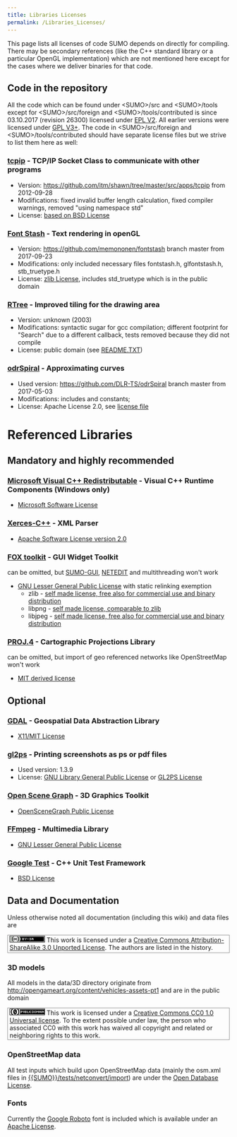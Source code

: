 ```yaml
---
title: Libraries Licenses
permalink: /Libraries_Licenses/
---
```


This page lists all licenses of code SUMO depends on directly for
compiling. There may be secondary references (like the C++ standard
library or a particular OpenGL implementation) which are not mentioned
here except for the cases where we deliver binaries for that code.

## Code in the repository

All the code which can be found under <SUMO\>/src and <SUMO\>/tools except
for <SUMO\>/src/foreign and <SUMO\>/tools/contributed is since 03.10.2017
(revision 26300) licensed under [EPL
V2](https://eclipse.org/legal/epl-v20.html). All earlier versions were
licensed under [GPL V3+](https://gnu.org/licenses/gpl.html). The code in
<SUMO\>/src/foreign and <SUMO\>/tools/contributed should have separate
license files but we strive to list them here as well:

### [tcpip](https://github.com/itm/shawn/tree/master/src/apps/tcpip) - TCP/IP Socket Class to communicate with other programs

- Version: <https://github.com/itm/shawn/tree/master/src/apps/tcpip>
  from 2012-09-28
- Modifications: fixed invalid buffer length calculation, fixed
  compiler warnings, removed "using namespace std"
- License: [based on BSD
  License](https://github.com/itm/shawn/blob/master/shawn-licence.txt)

### [Font Stash](https://github.com/memononen/fontstash) - Text rendering in openGL

- Version: <https://github.com/memononen/fontstash> branch master from
  2017-09-23
- Modifications: only included necessary files fontstash.h,
  glfontstash.h, stb_truetype.h
- License: [zlib
  License](https://github.com/memononen/fontstash/blob/master/LICENSE.txt),
  includes std_truetype which is in the public domain

### [RTree](http://www.superliminal.com/sources/RTreeTemplate.zip) - Improved tiling for the drawing area

- Version: unknown (2003)
- Modifications: syntactic sugar for gcc compilation; different
  footprint for "Search" due to a different callback, tests removed
  because they did not compile
- License: public domain (see
  [README.TXT](https://github.com/DLR-TS/sumo/blob/master/src/foreign/rtree/README.TXT))

### [odrSpiral](https://github.com/DLR-TS/odrSpiral) - Approximating curves

- Used version: <https://github.com/DLR-TS/odrSpiral> branch master
  from 2017-05-03
- Modifications: includes and constants;
- License: Apache License 2.0, see [license
  file](https://github.com/DLR-TS/sumo/blob/master/src/foreign/eulerspiral/LICENSE.TXT)

# Referenced Libraries

## Mandatory and highly recommended

### [Microsoft Visual C++ Redistributable](https://www.google.com/url?q=https://support.microsoft.com/en-us/kb/2977003) - Visual C++ Runtime Components (Windows only)

- [Microsoft Software
  License](https://www.visualstudio.com/en-us/mt171551.aspx)

### [Xerces-C++](http://xerces.apache.org/xerces-c/) - XML Parser

- [Apache Software License
  version 2.0](http://www.apache.org/licenses/LICENSE-2.0)

### [FOX toolkit](http://fox-toolkit.org/) - GUI Widget Toolkit

can be omitted, but [SUMO-GUI](SUMO-GUI.md),
[NETEDIT](NETEDIT.md) and multithreading won't work

- [GNU Lesser General Public
  License](https://www.gnu.org/copyleft/lesser.html) with static
  relinking exemption
  - zlib - [self made license, free also for commercial use and
    binary distribution](https://www.zlib.net/zlib_license.html)
  - libpng - [self made license, comparable to
    zlib](http://www.libpng.org/pub/png/src/libpng-LICENSE.txt)
  - libjpeg - [self made license, free also for commercial use and
    binary
    distribution](https://github.com/winlibs/libjpeg/blob/master/README)

### [PROJ.4](http://proj.osgeo.org) - Cartographic Projections Library

can be omitted, but import of geo referenced networks like OpenStreetMap
won't work

- [MIT derived license](https://proj4.org/about.html#license)

## Optional

### [GDAL](http://www.gdal.org/) - Geospatial Data Abstraction Library

- [​X11/​MIT
  License](http://svn.osgeo.org/gdal/trunk/gdal/LICENSE.TXT)

### [gl2ps](http://www.geuz.org/gl2ps/) - Printing screenshots as ps or pdf files

- Used version: 1.3.9
- License: [GNU Library General Public
  License](http://www.geuz.org/gl2ps/COPYING.LGPL) or [GL2PS
  License](http://www.geuz.org/gl2ps/COPYING.GL2PS)

### [Open Scene Graph](http://www.openscenegraph.org/) - 3D Graphics Toolkit

- [OpenSceneGraph Public
  License](http://www.openscenegraph.org/images/LICENSE.txt)

### [FFmpeg](http://ffmpeg.org/) - Multimedia Library

- [GNU Lesser General Public
  License](http://www.gnu.org/licenses/old-licenses/lgpl-2.1.html)

### [Google Test](https://github.com/google/googletest) - C++ Unit Test Framework

- [BSD License](https://opensource.org/licenses/bsd-license.php)

## Data and Documentation

Unless otherwise noted all documentation (including this wiki) and data
files are

<p style="border:1px solid #909090; padding:1px 4px 3px 4px"><img src="images/CC-BY-SA-small.png" alt="Creative Commons License">
This work is licensed under a <a href="http://creativecommons.org/licenses/by-sa/3.0/">Creative Commons Attribution-ShareAlike 3.0 Unported License</a>. The authors are listed in the history.</p>

### 3D models

All models in the data/3D directory originate from
<http://opengameart.org/content/vehicles-assets-pt1> and are in the
public domain

<p style="border: 1px solid #909090; padding: 1px 4px"><img src="images/CC-CC0-small.png" alt="CC0"> This work is licensed under a <a href="http://creativecommons.org/publicdomain/zero/1.0/">Creative Commons CC0 1.0 Universal license</a>. To the extent possible under law, the person who associated CC0 with this work has waived all copyright and related or neighboring rights to this work.</p>

### OpenStreetMap data

All test inputs which build upon OpenStreetMap data (mainly the osm.xml
files in [{{SUMO}}/tests/netconvert/import]({{Source}}tests/netconvert/import)) are under the [Open Database
License](https://opendatacommons.org/licenses/odbl/).

### Fonts

Currently the [Google Roboto](https://fonts.google.com/specimen/Roboto)
font is included which is available under an [Apache
License](http://www.apache.org/licenses/LICENSE-2.0).